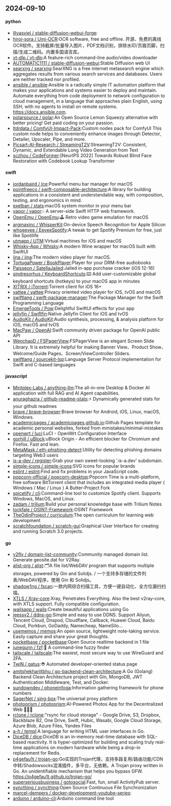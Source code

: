 ## 2024-09-10

#### python
* [lllyasviel / stable-diffusion-webui-forge](https://github.com/lllyasviel/stable-diffusion-webui-forge):
* [hiroi-sora / Umi-OCR](https://github.com/hiroi-sora/Umi-OCR):OCR software, free and offline. 开源、免费的离线OCR软件。支持截屏/批量导入图片，PDF文档识别，排除水印/页眉页脚，扫描/生成二维码。内置多国语言库。
* [yt-dlp / yt-dlp](https://github.com/yt-dlp/yt-dlp):A feature-rich command-line audio/video downloader
* [AUTOMATIC1111 / stable-diffusion-webui](https://github.com/AUTOMATIC1111/stable-diffusion-webui):Stable Diffusion web UI
* [searxng / searxng](https://github.com/searxng/searxng):SearXNG is a free internet metasearch engine which aggregates results from various search services and databases. Users are neither tracked nor profiled.
* [ansible / ansible](https://github.com/ansible/ansible):Ansible is a radically simple IT automation platform that makes your applications and systems easier to deploy and maintain. Automate everything from code deployment to network configuration to cloud management, in a language that approaches plain English, using SSH, with no agents to install on remote systems. https://docs.ansible.com.
* [polarsource / polar](https://github.com/polarsource/polar):An Open Source Lemon Squeezy alternative with better pricing! Get paid coding on your passion.
* [ltdrdata / ComfyUI-Impact-Pack](https://github.com/ltdrdata/ComfyUI-Impact-Pack):Custom nodes pack for ComfyUI This custom node helps to conveniently enhance images through Detector, Detailer, Upscaler, Pipe, and more.
* [Picsart-AI-Research / StreamingT2V](https://github.com/Picsart-AI-Research/StreamingT2V):StreamingT2V: Consistent, Dynamic, and Extendable Long Video Generation from Text
* [sczhou / CodeFormer](https://github.com/sczhou/CodeFormer):[NeurIPS 2022] Towards Robust Blind Face Restoration with Codebook Lookup Transformer

#### swift
* [jordanbaird / Ice](https://github.com/jordanbaird/Ice):Powerful menu bar manager for macOS
* [pointfreeco / swift-composable-architecture](https://github.com/pointfreeco/swift-composable-architecture):A library for building applications in a consistent and understandable way, with composition, testing, and ergonomics in mind.
* [exelban / stats](https://github.com/exelban/stats):macOS system monitor in your menu bar
* [vapor / vapor](https://github.com/vapor/vapor):💧 A server-side Swift HTTP web framework.
* [OpenEmu / OpenEmu](https://github.com/OpenEmu/OpenEmu):🕹 Retro video game emulation for macOS
* [argmaxinc / WhisperKit](https://github.com/argmaxinc/WhisperKit):On-device Speech Recognition for Apple Silicon
* [whoeevee / EeveeSpotify](https://github.com/whoeevee/EeveeSpotify):A tweak to get Spotify Premium for free, just like Spotilife
* [utmapp / UTM](https://github.com/utmapp/UTM):Virtual machines for iOS and macOS
* [Whisky-App / Whisky](https://github.com/Whisky-App/Whisky):A modern Wine wrapper for macOS built with SwiftUI
* [iina / iina](https://github.com/iina/iina):The modern video player for macOS.
* [TortugaPower / BookPlayer](https://github.com/TortugaPower/BookPlayer):Player for your DRM-free audiobooks
* [Paisseon / SatellaJailed](https://github.com/Paisseon/SatellaJailed):Jailed in-app purchase cracker (iOS 12-16)
* [sindresorhus / KeyboardShortcuts](https://github.com/sindresorhus/KeyboardShortcuts):⌨️ Add user-customizable global keyboard shortcuts (hotkeys) to your macOS app in minutes
* [XITRIX / iTorrent](https://github.com/XITRIX/iTorrent):Torrent client for iOS 16+
* [yattee / yattee](https://github.com/yattee/yattee):Privacy oriented video player for iOS, tvOS and macOS
* [swiftlang / swift-package-manager](https://github.com/swiftlang/swift-package-manager):The Package Manager for the Swift Programming Language
* [EmergeTools / Pow](https://github.com/EmergeTools/Pow):Delightful SwiftUI effects for your app
* [jellyfin / Swiftfin](https://github.com/jellyfin/Swiftfin):Native Jellyfin Client for iOS and tvOS
* [AudioKit / AudioKit](https://github.com/AudioKit/AudioKit):Audio synthesis, processing, & analysis platform for iOS, macOS and tvOS
* [MacPaw / OpenAI](https://github.com/MacPaw/OpenAI):Swift community driven package for OpenAI public API
* [WenchaoD / FSPagerView](https://github.com/WenchaoD/FSPagerView):FSPagerView is an elegant Screen Slide Library. It is extremely helpful for making Banner View、Product Show、Welcome/Guide Pages、Screen/ViewController Sliders.
* [swiftlang / sourcekit-lsp](https://github.com/swiftlang/sourcekit-lsp):Language Server Protocol implementation for Swift and C-based languages

#### javascript
* [Mintplex-Labs / anything-llm](https://github.com/Mintplex-Labs/anything-llm):The all-in-one Desktop & Docker AI application with full RAG and AI Agent capabilities.
* [anuraghazra / github-readme-stats](https://github.com/anuraghazra/github-readme-stats):⚡ Dynamically generated stats for your github readmes
* [brave / brave-browser](https://github.com/brave/brave-browser):Brave browser for Android, iOS, Linux, macOS, Windows.
* [academicpages / academicpages.github.io](https://github.com/academicpages/academicpages.github.io):Github Pages template for academic personal websites, forked from mmistakes/minimal-mistakes
* [openwrt / luci](https://github.com/openwrt/luci):LuCI - OpenWrt Configuration Interface
* [gorhill / uBlock](https://github.com/gorhill/uBlock):uBlock Origin - An efficient blocker for Chromium and Firefox. Fast and lean.
* [MetaMask / eth-phishing-detect](https://github.com/MetaMask/eth-phishing-detect):Utility for detecting phishing domains targeting Web3 users
* [is-a-dev / register](https://github.com/is-a-dev/register):Grab your own sweet-looking '.is-a.dev' subdomain.
* [simple-icons / simple-icons](https://github.com/simple-icons/simple-icons):SVG icons for popular brands
* [eslint / eslint](https://github.com/eslint/eslint):Find and fix problems in your JavaScript code.
* [popcorn-official / popcorn-desktop](https://github.com/popcorn-official/popcorn-desktop):Popcorn Time is a multi-platform, free software BitTorrent client that includes an integrated media player ( Windows / Mac / Linux ) A Butter-Project Fork
* [spicetify / cli](https://github.com/spicetify/cli):Command-line tool to customize Spotify client. Supports Windows, MacOS, and Linux.
* [zadam / trilium](https://github.com/zadam/trilium):Build your personal knowledge base with Trilium Notes
* [lockfale / OSINT-Framework](https://github.com/lockfale/OSINT-Framework):OSINT Framework
* [TheOdinProject / curriculum](https://github.com/TheOdinProject/curriculum):The open curriculum for learning web development
* [scratchfoundation / scratch-gui](https://github.com/scratchfoundation/scratch-gui):Graphical User Interface for creating and running Scratch 3.0 projects.

#### go
* [v2fly / domain-list-community](https://github.com/v2fly/domain-list-community):Community managed domain list. Generate geosite.dat for V2Ray.
* [alist-org / alist](https://github.com/alist-org/alist):🗂️A file list/WebDAV program that supports multiple storages, powered by Gin and Solidjs. / 一个支持多存储的文件列表/WebDAV程序，使用 Gin 和 Solidjs。
* [shadow1ng / fscan](https://github.com/shadow1ng/fscan):一款内网综合扫描工具，方便一键自动化、全方位漏扫扫描。
* [XTLS / Xray-core](https://github.com/XTLS/Xray-core):Xray, Penetrates Everything. Also the best v2ray-core, with XTLS support. Fully compatible configuration.
* [wailsapp / wails](https://github.com/wailsapp/wails):Create beautiful applications using Go
* [jeessy2 / ddns-go](https://github.com/jeessy2/ddns-go):Simple and easy to use DDNS. Support Aliyun, Tencent Cloud, Dnspod, Cloudflare, Callback, Huawei Cloud, Baidu Cloud, Porkbun, GoDaddy, Namecheap, NameSilo...
* [usememos / memos](https://github.com/usememos/memos):An open source, lightweight note-taking service. Easily capture and share your great thoughts.
* [pocketbase / pocketbase](https://github.com/pocketbase/pocketbase):Open Source realtime backend in 1 file
* [junegunn / fzf](https://github.com/junegunn/fzf):🌸 A command-line fuzzy finder
* [tailscale / tailscale](https://github.com/tailscale/tailscale):The easiest, most secure way to use WireGuard and 2FA.
* [TwiN / gatus](https://github.com/TwiN/gatus):⛑ Automated developer-oriented status page
* [amitshekhariitbhu / go-backend-clean-architecture](https://github.com/amitshekhariitbhu/go-backend-clean-architecture):A Go (Golang) Backend Clean Architecture project with Gin, MongoDB, JWT Authentication Middleware, Test, and Docker.
* [sundowndev / phoneinfoga](https://github.com/sundowndev/phoneinfoga):Information gathering framework for phone numbers
* [SagerNet / sing-box](https://github.com/SagerNet/sing-box):The universal proxy platform
* [photoprism / photoprism](https://github.com/photoprism/photoprism):AI-Powered Photos App for the Decentralized Web 🌈💎✨
* [rclone / rclone](https://github.com/rclone/rclone):"rsync for cloud storage" - Google Drive, S3, Dropbox, Backblaze B2, One Drive, Swift, Hubic, Wasabi, Google Cloud Storage, Azure Blob, Azure Files, Yandex Files
* [a-h / templ](https://github.com/a-h/templ):A language for writing HTML user interfaces in Go.
* [DiceDB / dice](https://github.com/DiceDB/dice):DiceDB is an in-memory real-time database with SQL-based reactivity. It is hyper-optimized for building and scaling truly real-time applications on modern hardware while being a drop-in replacement for Redis.
* [p4gefau1t / trojan-go](https://github.com/p4gefau1t/trojan-go):Go实现的Trojan代理，支持多路复用/路由功能/CDN中转/Shadowsocks混淆插件，多平台，无依赖。A Trojan proxy written in Go. An unidentifiable mechanism that helps you bypass GFW. https://p4gefau1t.github.io/trojan-go/
* [superseriousbusiness / gotosocial](https://github.com/superseriousbusiness/gotosocial):Fast, fun, small ActivityPub server.
* [syncthing / syncthing](https://github.com/syncthing/syncthing):Open Source Continuous File Synchronization
* [marcel-dempers / docker-development-youtube-series](https://github.com/marcel-dempers/docker-development-youtube-series):
* [arduino / arduino-cli](https://github.com/arduino/arduino-cli):Arduino command line tool
